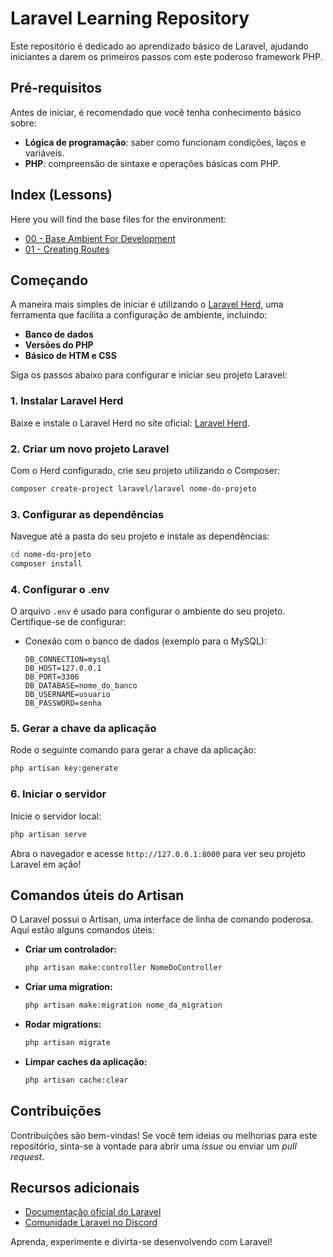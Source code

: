 # Laravel Learning Repository

Este repositório é dedicado ao aprendizado básico de Laravel, ajudando iniciantes a darem os primeiros passos com este poderoso framework PHP.

## Pré-requisitos
Antes de iniciar, é recomendado que você tenha conhecimento básico sobre:
- **Lógica de programação**: saber como funcionam condições, laços e variáveis.
- **PHP**: compreensão de sintaxe e operações básicas com PHP.

## Index (Lessons)
Here you will find the base files for the environment:
- [00 - Base Ambient For Development](https://github.com/guiosouza/laravel-studies/tree/main/00-development-base-code)
- [01 - Creating Routes](https://github.com/guiosouza/laravel-studies/tree/main/01-creating-routes)

## Começando
A maneira mais simples de iniciar é utilizando o [Laravel Herd](https://laravel.com/docs/herd), uma ferramenta que facilita a configuração de ambiente, incluindo:
- **Banco de dados**
- **Versões do PHP**
- **Básico de HTM e CSS**

Siga os passos abaixo para configurar e iniciar seu projeto Laravel:

### 1. Instalar Laravel Herd
Baixe e instale o Laravel Herd no site oficial: [Laravel Herd](https://laravel.com/docs/herd).

### 2. Criar um novo projeto Laravel
Com o Herd configurado, crie seu projeto utilizando o Composer:
```bash
composer create-project laravel/laravel nome-do-projeto
```

### 3. Configurar as dependências
Navegue até a pasta do seu projeto e instale as dependências:
```bash
cd nome-do-projeto
composer install
```

### 4. Configurar o .env
O arquivo `.env` é usado para configurar o ambiente do seu projeto. Certifique-se de configurar:
- Conexão com o banco de dados (exemplo para o MySQL):
  ```env
  DB_CONNECTION=mysql
  DB_HOST=127.0.0.1
  DB_PORT=3306
  DB_DATABASE=nome_do_banco
  DB_USERNAME=usuario
  DB_PASSWORD=senha
  ```

### 5. Gerar a chave da aplicação
Rode o seguinte comando para gerar a chave da aplicação:
```bash
php artisan key:generate
```

### 6. Iniciar o servidor
Inicie o servidor local:
```bash
php artisan serve
```
Abra o navegador e acesse `http://127.0.0.1:8000` para ver seu projeto Laravel em ação!

## Comandos úteis do Artisan
O Laravel possui o Artisan, uma interface de linha de comando poderosa. Aqui estão alguns comandos úteis:

- **Criar um controlador:**
  ```bash
  php artisan make:controller NomeDoController
  ```

- **Criar uma migration:**
  ```bash
  php artisan make:migration nome_da_migration
  ```

- **Rodar migrations:**
  ```bash
  php artisan migrate
  ```

- **Limpar caches da aplicação:**
  ```bash
  php artisan cache:clear
  ```

## Contribuições
Contribuições são bem-vindas! Se você tem ideias ou melhorias para este repositório, sinta-se à vontade para abrir uma _issue_ ou enviar um _pull request_.

## Recursos adicionais
- [Documentação oficial do Laravel](https://laravel.com/docs)
- [Comunidade Laravel no Discord](https://discord.gg/laravel)

Aprenda, experimente e divirta-se desenvolvendo com Laravel!

